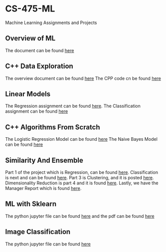 # CS-475-ML
Machine Learning Assignments and Projects
## Overview of ML 
The document can be found [here](https://github.com/mdyahassan/CS-475-ML/blob/main/Overview%20%20of%20ML%20.pdf)
## C++ Data Exploration
The overview document can be found [here](https://github.com/mdyahassan/CS-475-ML/blob/main/Overview%20document%20-%20Asignment%201%20.pdf)
The CPP code cn be found [here](https://github.com/mdyahassan/CS-475-ML/blob/main/Assignment1main.cp)
## Linear Models
The Regression assignment can be found [here](https://github.com/mdyahassan/CS-475-ML/blob/main/Regression.pdf).
The Classification assignment can be found [here](https://github.com/mdyahassan/CS-475-ML/blob/main/Classification.pdf)
## C++ Algorithms From Scratch
The Logistic Regression Model can be found [here](https://github.com/mdyahassan/CS-475-ML/blob/main/LinearRegression.cpp)
The Naive Bayes Model can be found [here](https://github.com/mdyahassan/CS-475-ML/blob/main/main.cpp)
## Similarity And Ensemble 
Part 1 of the project which is Regression, can be found [here](https://github.com/mdyahassan/CS-475-ML/blob/main/part%201.pdf). Classification is next and can be found [here](https://github.com/mdyahassan/CS-475-ML/blob/main/Similarity_and_Ensamble___Regression%20(1).pdf). Part 3 is Clustering, and it is posted [here](https://github.com/mdyahassan/CS-475-ML/blob/main/Clustering.pdf). Dimensionality Reduction is part 4 and it is found [here](https://github.com/mdyahassan/CS-475-ML/blob/main/Dimensonality_reduction%20(1).pdf). Lastly, we have the Manager Report which is found [here](https://github.com/mdyahassan/CS-475-ML/blob/main/Md_Hassanmanager.pdf). 
## ML with Sklearn
The python jupyter file can be found [here](https://github.com/mdyahassan/CS-475-ML/blob/main/ML.ipynb) and the pdf can be found [here](https://github.com/mdyahassan/CS-475-ML/blob/main/Untitled.pdf)
## Image Classification 
The python jupyter file can be found [here](https://github.com/mdyahassan/CS-475-ML/blob/main/ImageClass.ipynb) 
